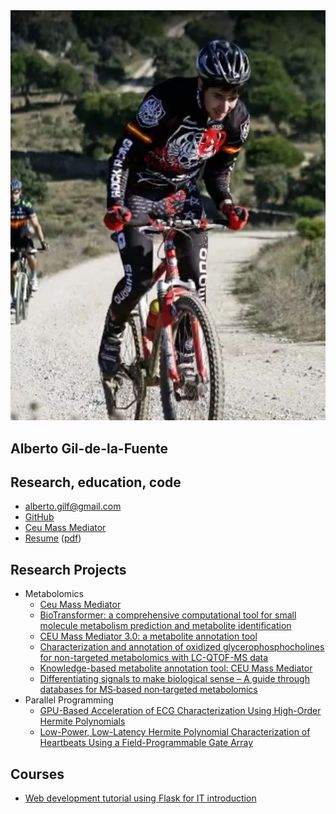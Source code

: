 <article class="markdown-body">

<link type="text/css" rel="stylesheet" href="style.css">

<div class="mainDetails">

<div id="headshot"><img src="embalses_2017_2.jpg" alt="Alberto Gil-de-la-Fuente" /></div>

<div id="name">

# Alberto Gil-de-la-Fuente

## Research, education, code

</div>

<div id="contactDetails">

*   [alberto.gilf@gmail.com](mailto:alberto.gilf@gmail.com)
*   [GitHub](https://github.com/alberto.gilf)
*   [Ceu Mass Mediator](http://ceumass.eps.uspceu.es/)
*   [Resume](https://albertogilf.github.io/resume/cv_GildelaFuenteAlberto.html) ([pdf](https://albertogilf.github.io/resume/cv_GildelaFuenteAlberto.pdf))

</div>

</div>

## Research Projects 

*   Metabolomics
    *   [Ceu Mass Mediator](https://github.com/albertogilf/ceuMassMediator)
    *   [BioTransformer: a comprehensive computational tool for small molecule metabolism prediction and metabolite identification](https://jcheminf.biomedcentral.com/articles/10.1186/s13321-018-0324-5)
    *   [CEU Mass Mediator 3.0: a metabolite annotation tool](https://pubs.acs.org/doi/abs/10.1021/acs.jproteome.8b00720)
    *   [Characterization and annotation of oxidized glycerophosphocholines for non-targeted metabolomics with LC-QTOF-MS data](https://www.sciencedirect.com/science/article/pii/S0003267018309425)
    *   [Knowledge-based metabolite annotation tool: CEU Mass Mediator](https://www.sciencedirect.com/science/article/abs/pii/S0731708517326559)
    *   [Differentiating signals to make biological sense – A guide through databases for MS‐based non‐targeted metabolomics](https://onlinelibrary.wiley.com/doi/full/10.1002/elps.201700070)
*   Parallel Programming
    *   [GPU-Based Acceleration of ECG Characterization Using High-Order Hermite Polynomials](https://albertogilf.github.io/ECGHermiteApproximation/gil2016.pdf)
    *   [Low-Power, Low-Latency Hermite Polynomial Characterization of Heartbeats Using a Field-Programmable Gate Array](https://link.springer.com/chapter/10.1007/978-3-319-31744-1_24)

## Courses 

*   [Web development tutorial using Flask for IT introduction](https://albertogilf.github.io/web_server_introduction/README.md)

</article>